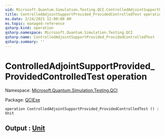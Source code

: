 ```yaml
---
uid: Microsoft.Quantum.Simulation.Testing.QCI.ControlledAdjointSupportProvided_ProvidedControlledTest
title: ControlledAdjointSupportProvided_ProvidedControlledTest operation
ms.date: 3/24/2021 12:00:00 AM
ms.topic: managed-reference
qsharp.kind: operation
qsharp.namespace: Microsoft.Quantum.Simulation.Testing.QCI
qsharp.name: ControlledAdjointSupportProvided_ProvidedControlledTest
qsharp.summary: ''
---
```


# ControlledAdjointSupportProvided_ProvidedControlledTest operation

Namespace: [Microsoft.Quantum.Simulation.Testing.QCI](xref:Microsoft.Quantum.Simulation.Testing.QCI)

Package: [QCIExe](https://nuget.org/packages/QCIExe)




```qsharp
operation ControlledAdjointSupportProvided_ProvidedControlledTest () : Unit
```


## Output : [Unit](xref:microsoft.quantum.lang-ref.unit)

